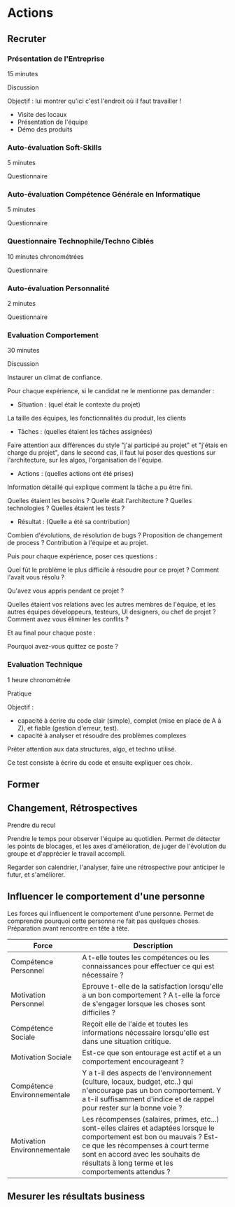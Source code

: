 # Actions


## Recruter


### Présentation de l'Entreprise

15 minutes 

Discussion

Objectif : lui montrer qu'ici c'est l'endroit où il faut travailler !

* Visite des locaux
* Présentation de l'équipe
* Démo des produits

###  Auto-évaluation Soft-Skills

5 minutes

Questionnaire


### Auto-évaluation Compétence Générale en Informatique

5 minutes 

Questionnaire

### Questionnaire Technophile/Techno Ciblés

10 minutes chronométrées 

Questionnaire

### Auto-évaluation Personnalité

2 minutes 

Questionnaire

### Evaluation Comportement

30 minutes

Discussion

Instaurer un climat de confiance.

Pour chaque expérience, si le candidat ne le mentionne pas demander : 

* Situation : (quel était le contexte du projet)

La taille des équipes, les fonctionnalités du produit, les clients

* Tâches : (quelles étaient les tâches assignées)

Faire attention aux différences du style "j'ai participé au projet" et "j'étais en charge du projet", dans le second cas, il faut lui poser des questions sur l'architecture, sur les algos, l'organisation de l'équipe.

* Actions : (quelles actions ont été prises)

Information détaillé qui explique comment la tâche a pu être fini.

Quelles étaient les besoins ? Quelle était l'architecture ? Quelles technologies ? Quelles étaient les tests ?

* Résultat : (Quelle a été sa contribution)

Combien d'évolutions, de résolution de bugs ? Proposition de changement de process ? Contribution à l'équipe et au projet.

Puis pour chaque expérience, poser ces questions : 

Quel fût le problème le plus difficile à résoudre pour ce projet ? Comment l'avait vous résolu ?

Qu'avez vous appris pendant ce projet ?

Quelles étaient vos relations avec les autres membres de l'équipe, et les autres équipes développeurs, testeurs, UI designers, ou chef de projet ? Comment avez vous éliminer les conflits ?

Et au final pour chaque poste : 

Pourquoi avez-vous quittez ce poste ?

### Evaluation Technique

1 heure chronométrée 

Pratique

Objectif :
 - capacité à écrire du code clair (simple), complet (mise en place de A à Z), et fiable (gestion d'erreur, test).
 - capacité à analyser et résoudre des problèmes complexes

Prêter attention aux data structures, algo, et techno utilisé.

Ce test consiste à écrire du code et ensuite expliquer ces choix.


## Former

## Changement, Rétrospectives

Prendre du recul

Prendre le temps pour observer l'équipe au quotidien. Permet de détecter les points de blocages, et les axes d'amélioration, de juger de l'évolution du groupe et d'apprécier le travail accompli.

Regarder son calendrier, l'analyser, faire une rétrospective pour anticiper le futur, et s'améliorer.

## Influencer le comportement d'une personne

Les forces qui influencent le comportement d'une personne.
Permet de comprendre pourquoi cette personne ne fait pas quelques choses.
Préparation avant rencontre en tête à tête.


| Force | Description |
| -- | -- |
| Compétence Personnel | A t-elle toutes les compétences ou les connaissances pour effectuer ce qui est nécessaire ? |
| Motivation Personnel | Eprouve t-elle de la satisfaction lorsqu'elle a un bon comportement ? A t-elle la force de s'engager lorsque les choses sont difficiles ? |
| Compétence Sociale | Reçoit elle de l'aide et toutes les informations nécessaire lorsqu'elle est dans une situation critique. |
| Motivation Sociale | Est-ce que son entourage est actif et a un comportement encourageant ? |
| Compétence Environnementale | Y a t-il des aspects de l'environnement (culture, locaux, budget, etc..) qui n'encourage pas un bon comportement. Y a t-il suffisamment d'indice et de rappel pour rester sur la bonne voie ? |
| Motivation Environnementale | Les récompenses (salaires, primes, etc...) sont-elles claires et adaptées lorsque le comportement est bon ou mauvais ? Est-ce que les récompenses à court terme sont en accord avec les souhaits de résultats à long terme et les comportements attendus ? |
 
 	

## Mesurer les résultats business
